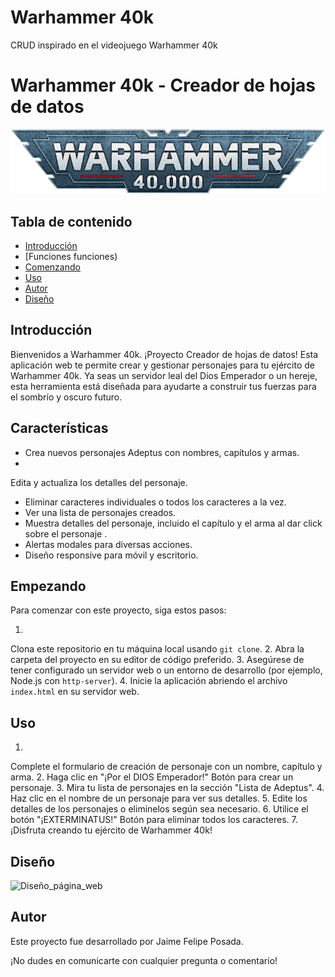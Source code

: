 # Warhammer 40k
CRUD inspirado en el videojuego Warhammer 40k
# Warhammer 40k - Creador de hojas de datos

![Logotipo de Warhammer](images/warhammer_logo.jpg)

## Tabla de contenido
- [Introducción](#introducción)
- [Funciones funciones)
- [Comenzando](#empezando)
- [Uso](#uso)
- [Autor](#autor)
- [Diseño](#diseño)

## Introducción

Bienvenidos a Warhammer 40k.
¡Proyecto Creador de hojas de datos! Esta aplicación web te permite crear y gestionar personajes para tu ejército de Warhammer 40k. Ya seas un servidor leal del Dios Emperador o un hereje, esta herramienta está diseñada para ayudarte a construir tus fuerzas para el sombrío y oscuro futuro.

## Características

- Crea nuevos personajes Adeptus con nombres, capítulos y armas.
-
Edita y actualiza los detalles del personaje.
- Eliminar caracteres individuales o todos los caracteres a la vez.
- Ver una lista de personajes creados.
- Muestra detalles del personaje, incluido el capítulo y el arma al dar click sobre el personaje .
- Alertas modales para diversas acciones.
- Diseño responsive para móvil y escritorio.

## Empezando

Para comenzar con este proyecto, siga estos pasos:

1.
Clona este repositorio en tu máquina local usando `git clone`.
2. Abra la carpeta del proyecto en su editor de código preferido.
3. Asegúrese de tener configurado un servidor web o un entorno de desarrollo (por ejemplo, Node.js con `http-server`).
4. Inicie la aplicación abriendo el archivo `index.html` en su servidor web.

## Uso

1.
Complete el formulario de creación de personaje con un nombre, capítulo y arma.
2. Haga clic en "¡Por el DIOS Emperador!" Botón para crear un personaje.
3. Mira tu lista de personajes en la sección "Lista de Adeptus".
4. Haz clic en el nombre de un personaje para ver sus detalles.
5. Edite los detalles de los personajes o eliminelos según sea necesario.
6.
Utilice el botón "¡EXTERMINATUS!" Botón para eliminar todos los caracteres.
7. ¡Disfruta creando tu ejército de Warhammer 40k!

## Diseño

![Diseño_página_web](imagenes/Diseño_1.png)

## Autor

Este proyecto fue desarrollado por Jaime Felipe Posada.

¡No dudes en comunicarte con cualquier pregunta o comentario!
